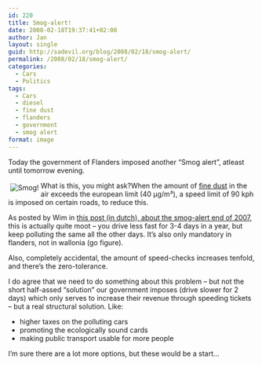 ```yaml
---
id: 220
title: Smog-alert!
date: 2008-02-18T19:37:41+02:00
author: Jan
layout: single
guid: http://sadevil.org/blog/2008/02/18/smog-alert/
permalink: /2008/02/18/smog-alert/
categories:
  - Cars
  - Politics
tags:
  - Cars
  - diesel
  - fine dust
  - flanders
  - government
  - smog alert
format: image
---
```

Today the government of Flanders imposed another &#8220;Smog alert&#8221;, atleast until tomorrow evening.

<p align="justify">
  <img style="float: left; margin: 4px;" src="https://i1.wp.com/kcore.org/wp-content/uploads/2008/02/large_220795.jpg?w=920&#038;ssl=1" alt="Smog!" data-recalc-dims="1" />
</p>

What is this, you might ask?When the amount of <a href="http://en.wikipedia.org/wiki/Particulate" target="_blank">fine dust</a> in the air exceeds the european limit (40 µg/m³), a speed limit of 90 kph is imposed on certain roads, to reduce this.

As posted by Wim in <a href="http://www.wimblog.be/smogalarm/" target="_blank">this post (in dutch), about the smog-alert end of 2007</a>, this is actually quite moot &#8211; you drive less fast for 3-4 days in a year, but keep polluting the same all the other days. It&#8217;s also only mandatory in flanders, not in wallonia (go figure).

Also, completely accidental, the amount of speed-checks increases tenfold, and there&#8217;s the zero-tolerance.

I do agree that we need to do something about this problem &#8211; but not the short half-assed &#8220;solution&#8221; our government imposes (drive slower for 2 days) which only serves to increase their revenue through speeding tickets &#8211; but a real structural solution. Like:

  * higher taxes on the polluting cars
  * promoting the ecologically sound cards
  * making public transport usable for more people

I&#8217;m sure there are a lot more options, but these would be a start&#8230;